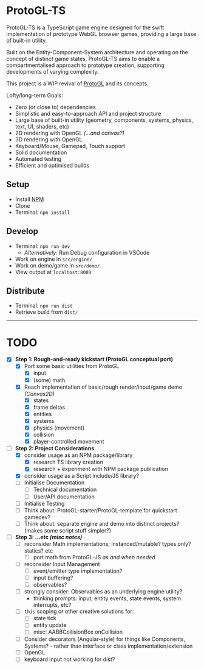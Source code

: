 # ProtoGL-TS

ProtoGL-TS is a TypeScript game engine designed for the swift implementation of prototype WebGL browser games, providing a large base of built-in utility.

Built on the Entity-Component-System architecture and operating on the concept of distinct game states, ProtoGL-TS aims to enable a compartmentalised approach
to prototype creation, supporting developments of varying complexity.

This project is a WIP revival of [ProtoGL](https://github.com/jonnopon/ProtoGL) and its concepts.

Lofty/long-term Goals:
- Zero (or close to) dependencies
- Simplistic and easy-to-approach API and project structure
- Large base of built-in utility (geometry, components, systems, physics, text, UI, shaders, etc)
- 2D rendering with OpenGL *(...and canvas?)*
- 3D rendering with OpenGL
- Keyboard/Mouse, Gamepad, Touch support
- Solid documentation
- Automated testing
- Efficient and optimised builds


## Setup

- Install [NPM](https://nodejs.org/)
- Clone
- Terminal: `npm install`


## Develop

- Terminal: `npm run dev`
    - *Alternatively*: Run Debug configuration in VSCode
- Work on engine in `src/engine/`
- Work on demo/game in `src/demo/`
- View output at `localhost:8080`


## Distribute 

- Terminal: `npm run dist`
- Retrieve build from `dist/`

----

# TODO

- [x] **Step 1: Rough-and-ready kickstart (ProtoGL conceptual port)**
    - [x] Port some basic utilities from ProtoGL
        - [x] input
        - [x] (some) math
    - [x] Reach implementation of basic/rough render/input/game demo *(Canvas2D)*
        - [x] states
        - [x] frame deltas
        - [x] entities
        - [x] systems
        - [x] physics (movement)
        - [x] collision
        - [x] player-controlled movement
- [ ] **Step 2: Project Considerations**
    - [x] consider usage as an NPM package/library
        - [x] research TS library creation
        - [x] research + experiment with NPM package publication
    - [x] consider usage as a Script include/JS library?
    - [ ] Initialise Documentation
        - [ ] Technical documentation
        - [ ] User/API documentation
    - [ ] Initialise Testing
    - [ ] Think about: ProtoGL-starter/ProtoGL-template for quickstart gamedev?
    - [ ] Think about: separate engine and demo into distinct projects? (makes some script stuff simpler?)
- [ ] **Step 3: ...etc *(misc notes)***
    - [ ] reconsider Math implementations; instanced/mutable? types only? statics? etc
        - [ ] port math from ProtoGL-JS *as and when needed*
    - [ ] reconsider Input Management
        - [ ] event/emitter type implementation?
        - [ ] input buffering?
        - [ ] observables?
    - [ ] strongly consider: Observables as an underlying engine utility?
        - thinking prompts: input, entity events, state events, system interrupts, etc?
    - [ ] `this` scoping or other creative solutions for:
        - [ ] state tick
        - [ ] entity update
        - [ ] misc: AABBCollisionBox onCollision
    - [ ] Consider decorators (Angular-style) for things like Components, Systems? - rather than interface or class implementation/extension
    - [ ] OpenGL
    - [ ] keyboard input not working for dist?
